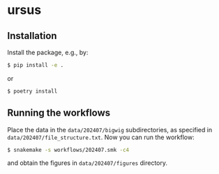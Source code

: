 # ursus

## Installation

Install the package, e.g., by:

```bash
$ pip install -e .
```

or

```bash
$ poetry install
```

## Running the workflows

Place the data in the `data/202407/bigwig` subdirectories, as specified in `data/202407/file_structure.txt`. Now you can run the workflow:

```bash
$ snakemake -s workflows/202407.smk -c4
```

and obtain the figures in `data/202407/figures` directory.

